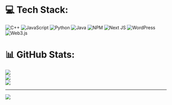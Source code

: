 
# 💻 Tech Stack:
![C++](https://img.shields.io/badge/c++-%2300599C.svg?style=for-the-badge&logo=c%2B%2B&logoColor=white) ![JavaScript](https://img.shields.io/badge/javascript-%23323330.svg?style=for-the-badge&logo=javascript&logoColor=%23F7DF1E) ![Python](https://img.shields.io/badge/python-3670A0?style=for-the-badge&logo=python&logoColor=ffdd54) ![Java](https://img.shields.io/badge/java-%23ED8B00.svg?style=for-the-badge&logo=openjdk&logoColor=white) ![NPM](https://img.shields.io/badge/NPM-%23CB3837.svg?style=for-the-badge&logo=npm&logoColor=white) ![Next JS](https://img.shields.io/badge/Next-black?style=for-the-badge&logo=next.js&logoColor=white) ![WordPress](https://img.shields.io/badge/WordPress-%23117AC9.svg?style=for-the-badge&logo=WordPress&logoColor=white) ![Web3.js](https://img.shields.io/badge/web3.js-F16822?style=for-the-badge&logo=web3.js&logoColor=white)
# 📊 GitHub Stats:
![](https://github-readme-stats.vercel.app/api?username=FaizanQureshiii&theme=transparent&hide_border=false&include_all_commits=false&count_private=false)<br/>
![](https://nirzak-streak-stats.vercel.app/?user=FaizanQureshiii&theme=transparent&hide_border=false)<br/>
![](https://github-readme-stats.vercel.app/api/top-langs/?username=FaizanQureshiii&theme=transparent&hide_border=false&include_all_commits=false&count_private=false&layout=compact)

---
[![](https://visitcount.itsvg.in/api?id=FaizanQureshiii&icon=0&color=0)](https://visitcount.itsvg.in)

<!-- Proudly created with GPRM ( https://gprm.itsvg.in ) -->
